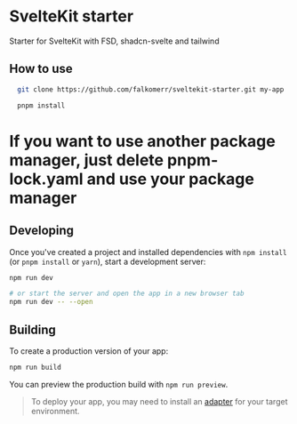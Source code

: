 # SvelteKit starter

Starter for SvelteKit with FSD, shadcn-svelte and tailwind

## How to use

```bash
  git clone https://github.com/falkomerr/sveltekit-starter.git my-app

  pnpm install
```
# If you want to use another package manager, just delete pnpm-lock.yaml and use your package manager

## Developing

Once you've created a project and installed dependencies with `npm install` (or `pnpm install` or `yarn`), start a development server:

```bash
npm run dev

# or start the server and open the app in a new browser tab
npm run dev -- --open
```

## Building

To create a production version of your app:

```bash
npm run build
```

You can preview the production build with `npm run preview`.

> To deploy your app, you may need to install an [adapter](https://kit.svelte.dev/docs/adapters) for your target environment.
